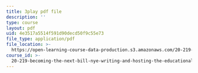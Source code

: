 ```yaml
---
title: 3play pdf file
description: ''
type: course
layout: pdf
uid: 4e3517a5514f591d90decd50f9c55e73
file_type: application/pdf
file_location: >-
  https://open-learning-course-data-production.s3.amazonaws.com/20-219-becoming-the-next-bill-nye-writing-and-hosting-the-educational-show-january-iap-2015/4e3517a5514f591d90decd50f9c55e73_GXvoGKLnGn8.pdf
course_id: >-
  20-219-becoming-the-next-bill-nye-writing-and-hosting-the-educational-show-january-iap-2015
---
```


